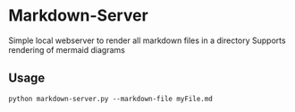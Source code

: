 # Markdown-Server
Simple local webserver to render all markdown files in a directory
Supports rendering of mermaid diagrams
## Usage
```
python markdown-server.py --markdown-file myFile.md
```
